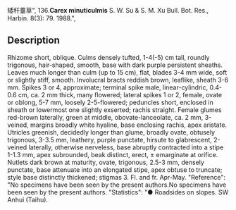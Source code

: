 矮秆薹草",
136.**Carex minuticulmis** S. W. Su & S. M. Xu Bull. Bot. Res., Harbin. 8(3): 79. 1988.",

## Description
Rhizome short, oblique. Culms densely tufted, 1-4(-5) cm tall, roundly trigonous, hair-shaped, smooth, base with dark purple persistent sheaths. Leaves much longer than culm (up to 15 cm), flat, blades 3-4 mm wide, soft or slightly stiff, smooth. Involucral bracts reddish brown, leaflike, sheath 3-6 mm. Spikes 3 or 4, approximate; terminal spike male, linear-cylindric, 0.4-0.6 cm, ca. 2 mm thick, many flowered; lateral spikes 1 or 2, female, ovate or oblong, 5-7 mm, loosely 2-5-flowered; peduncles short, enclosed in sheath or lowermost one slightly exserted; rachis straight. Female glumes red-brown laterally, green at middle, obovate-lanceolate, ca. 2 mm, 3-veined, margins broadly white hyaline, base enclosing rachis, apex aristate. Utricles greenish, decidedly longer than glume, broadly ovate, obtusely trigonous, 3-3.5 mm, leathery, purple punctate, hirsute to glabrescent, 2-veined laterally, otherwise nerveless, base abruptly contracted into a stipe 1-1.3 mm, apex subrounded, beak distinct, erect, ± emarginate at orifice. Nutlets dark brown at maturity, ovate, trigonous, 2.5-3 mm, densely punctate, base attenuate into an elongated stipe, apex obtuse to truncate; style base distinctly thickened; stigmas 3. Fl. and fr. Apr-May.
  "Reference": "No specimens have been seen by the present authors.No specimens have been seen by the present authors.
  "Statistics": "● Roadsides on slopes. SW Anhui (Taihu).
